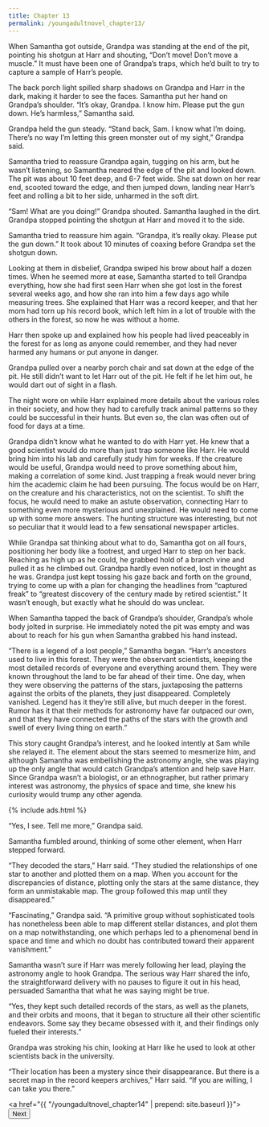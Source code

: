 ```yaml
---
title: Chapter 13
permalink: /youngadultnovel_chapter13/
---
```


When Samantha got outside, Grandpa was standing at the end of the pit, pointing his shotgun at Harr and shouting, “Don’t move! Don’t move a muscle.” It must have been one of Grandpa’s traps, which he’d built to try to capture a sample of Harr’s people.

The back porch light spilled sharp shadows on Grandpa and Harr in the dark, making it harder to see the faces. Samantha put her hand on Grandpa’s shoulder. “It’s okay, Grandpa. I know him. Please put the gun down. He’s harmless,” Samantha said.

Grandpa held the gun steady. “Stand back, Sam. I know what I’m doing. There’s no way I’m letting this green monster out of my sight,” Grandpa said.

Samantha tried to reassure Grandpa again, tugging on his arm, but he wasn’t listening, so Samantha neared the edge of the pit and looked down. The pit was about 10 feet deep, and 6-7 feet wide. She sat down on her rear end, scooted toward the edge, and then jumped down, landing near Harr’s feet and rolling a bit to her side, unharmed in the soft dirt.

“Sam! What are you doing!” Grandpa shouted. Samantha laughed in the dirt. Grandpa stopped pointing the shotgun at Harr and moved it to the side.

Samantha tried to reassure him again. “Grandpa, it’s really okay. Please put the gun down.” It took about 10 minutes of coaxing before Grandpa set the shotgun down.

Looking at them in disbelief, Grandpa swiped his brow about half a dozen times. When he seemed more at ease, Samantha started to tell Grandpa everything, how she had first seen Harr when she got lost in the forest several weeks ago, and how she ran into him a few days ago while measuring trees. She explained that Harr was a record keeper, and that her mom had torn up his record book, which left him in a lot of trouble with the others in the forest, so now he was without a home.

Harr then spoke up and explained how his people had lived peaceably in the forest for as long as anyone could remember, and they had never harmed any humans or put anyone in danger.

Grandpa pulled over a nearby porch chair and sat down at the edge of the pit. He still didn’t want to let Harr out of the pit. He felt if he let him out, he would dart out of sight in a flash.

The night wore on while Harr explained more details about the various roles in their society, and how they had to carefully track animal patterns so they could be successful in their hunts. But even so, the clan was often out of food for days at a time.

Grandpa didn’t know what he wanted to do with Harr yet. He knew that a good scientist would do more than just trap someone like Harr. He would bring him into his lab and carefully study him for weeks. If the creature would be useful, Grandpa would need to prove something about him, making a correlation of some kind. Just trapping a freak would never bring him the academic claim he had been pursuing. The focus would be on Harr, on the creature and his characteristics, not on the scientist. To shift the focus, he would need to make an astute observation, connecting Harr to something even more mysterious and unexplained. He would need to come up with some more answers. The hunting structure was interesting, but not so peculiar that it would lead to a few sensational newspaper articles.

While Grandpa sat thinking about what to do, Samantha got on all fours, positioning her body like a footrest, and urged Harr to step on her back. Reaching as high up as he could, he grabbed hold of a branch vine and pulled it as he climbed out. Grandpa hardly even noticed, lost in thought as he was. Grandpa just kept tossing his gaze back and forth on the ground, trying to come up with a plan for changing the headlines from “captured freak” to “greatest discovery of the century made by retired scientist.” It wasn’t enough, but exactly what he should do was unclear.

When Samantha tapped the back of Grandpa’s shoulder, Grandpa’s whole body jolted in surprise. He immediately noted the pit was empty and was about to reach for his gun when Samantha grabbed his hand instead.

“There is a legend of a lost people,” Samantha began. “Harr’s ancestors used to live in this forest. They were the observant scientists, keeping the most detailed records of everyone and everything around them. They were known throughout the land to be far ahead of their time. One day, when they were observing the patterns of the stars, juxtaposing the patterns against the orbits of the planets, they just disappeared. Completely vanished. Legend has it they’re still alive, but much deeper in the forest. Rumor has it that their methods for astronomy have far outpaced our own, and that they have connected the paths of the stars with the growth and swell of every living thing on earth.”

This story caught Grandpa’s interest, and he looked intently at Sam while she relayed it. The element about the stars seemed to mesmerize him, and although Samantha was embellishing the astronomy angle, she was playing up the only angle that would catch Grandpa’s attention and help save Harr. Since Grandpa wasn’t a biologist, or an ethnographer, but rather primary interest was astronomy, the physics of space and time, she knew his curiosity would trump any other agenda.

{% include ads.html %}

“Yes, I see. Tell me more,” Grandpa said.

Samantha fumbled around, thinking of some other element, when Harr stepped forward.

“They decoded the stars,” Harr said. “They studied the relationships of one star to another and plotted them on a map. When you account for the discrepancies of distance, plotting only the stars at the same distance, they form an unmistakable map. The group followed this map until they disappeared.”

“Fascinating,” Grandpa said. “A primitive group without sophisticated tools has nonetheless been able to map different stellar distances, and plot them on a map notwithstanding, one which perhaps led to a phenomenal bend in space and time and which no doubt has contributed toward their apparent vanishment.”

Samantha wasn’t sure if Harr was merely following her lead, playing the astronomy angle to hook Grandpa. The serious way Harr shared the info, the straightforward delivery with no pauses to figure it out in his head, persuaded Samantha that what he was saying might be true.

“Yes, they kept such detailed records of the stars, as well as the planets, and their orbits and moons, that it began to structure all their other scientific endeavors. Some say they became obsessed with it, and their findings only fueled their interests.”

Grandpa was stroking his chin, looking at Harr like he used to look at other scientists back in the university.

“Their location has been a mystery since their disappearance. But there is a secret map in the record keepers archives,” Harr said. “If you are willing, I can take you there.”

<a href="{{ "/youngadultnovel_chapter14" | prepend: site.baseurl }}"><button type="button" class="btn btn-warning">Next</button></a>
